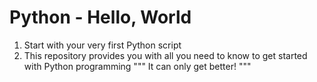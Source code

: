 # Python - Hello, World

1. Start with your very first Python script
2. This repository provides you with all you need to know to get started with Python programming
   <be />
"""
It can only get better!
"""
